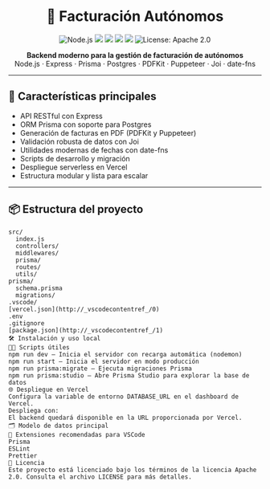 <!-- Generated by Copilot -->

<h1 align="center">🧾 Facturación Autónomos</h1>

<p align="center">
  <img src="https://img.shields.io/badge/Node.js-18.x-green?logo=node.js" alt="Node.js">
  <img src="https://img.shields.io/badge/Express.js-5.x-blue?logo=express">
  <img src="https://img.shields.io/badge/Prisma-ORM-2D3748?logo=prisma&logoColor=white">
  <img src="https://img.shields.io/badge/Postgres-Database-4169E1?logo=postgresql&logoColor=white">
  <img src="https://img.shields.io/badge/Deploy-Vercel-black?logo=vercel">
  <img src="https://img.shields.io/badge/License-Apache_2.0-blue.svg" alt="License: Apache 2.0">
</p>

<p align="center">
  <b>Backend moderno para la gestión de facturación de autónomos</b><br>
  Node.js · Express · Prisma · Postgres · PDFKit · Puppeteer · Joi · date-fns
</p>

---

## 🚀 Características principales

- API RESTful con Express
- ORM Prisma con soporte para Postgres
- Generación de facturas en PDF (PDFKit y Puppeteer)
- Validación robusta de datos con Joi
- Utilidades modernas de fechas con date-fns
- Scripts de desarrollo y migración
- Despliegue serverless en Vercel
- Estructura modular y lista para escalar

---

## 📦 Estructura del proyecto

```plaintext
src/
  index.js
  controllers/
  middlewares/
  prisma/
  routes/
  utils/
prisma/
  schema.prisma
  migrations/
.vscode/
[vercel.json](http://_vscodecontentref_/0)
.env
.gitignore
[package.json](http://_vscodecontentref_/1)
🛠️ Instalación y uso local
🧑‍💻 Scripts útiles
npm run dev — Inicia el servidor con recarga automática (nodemon)
npm run start — Inicia el servidor en modo producción
npm run prisma:migrate — Ejecuta migraciones Prisma
npm run prisma:studio — Abre Prisma Studio para explorar la base de datos
🌐 Despliegue en Vercel
Configura la variable de entorno DATABASE_URL en el dashboard de Vercel.
Despliega con:
El backend quedará disponible en la URL proporcionada por Vercel.
🗂️ Modelo de datos principal
🧩 Extensiones recomendadas para VSCode
Prisma
ESLint
Prettier
📄 Licencia
Este proyecto está licenciado bajo los términos de la licencia Apache 2.0. Consulta el archivo LICENSE para más detalles.
